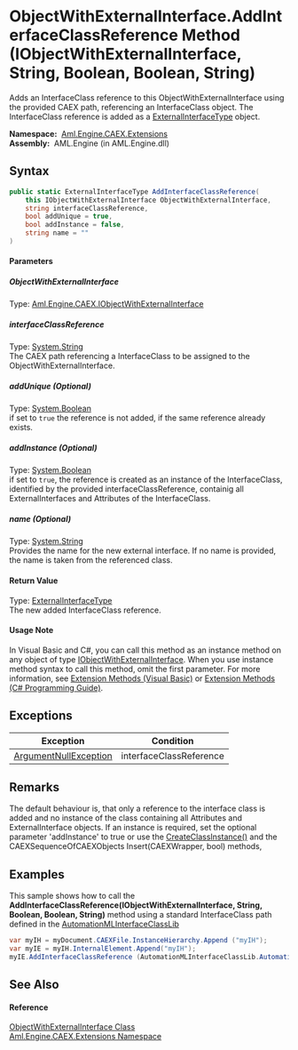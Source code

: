 ObjectWithExternalInterface.AddInterfaceClassReference Method (IObjectWithExternalInterface, String, Boolean, Boolean, String)
==============================================================================================================================
Adds an InterfaceClass reference to this ObjectWithExternalInterface using the provided CAEX path, referencing an InterfaceClass object. The InterfaceClass reference is added as a [ExternalInterfaceType][1] object.

  **Namespace:**  [Aml.Engine.CAEX.Extensions][2]  
  **Assembly:**  AML.Engine (in AML.Engine.dll)

Syntax
------

```csharp
public static ExternalInterfaceType AddInterfaceClassReference(
	this IObjectWithExternalInterface ObjectWithExternalInterface,
	string interfaceClassReference,
	bool addUnique = true,
	bool addInstance = false,
	string name = ""
)
```

#### Parameters

##### *ObjectWithExternalInterface*
Type: [Aml.Engine.CAEX.IObjectWithExternalInterface][3]  


##### *interfaceClassReference*
Type: [System.String][4]  
 The CAEX path referencing a InterfaceClass to be assigned to the ObjectWithExternalInterface.

##### *addUnique* (Optional)
Type: [System.Boolean][5]  
 if set to `true` the reference is not added, if the same reference already exists.

##### *addInstance* (Optional)
Type: [System.Boolean][5]  
 if set to `true`, the reference is created as an instance of the InterfaceClass, identified by the provided interfaceClassReference, containig all ExternalInterfaces and Attributes of the InterfaceClass.

##### *name* (Optional)
Type: [System.String][4]  
Provides the name for the new external interface. If no name is provided, the name is taken from the referenced class.

#### Return Value
Type: [ExternalInterfaceType][1]  
 The new added InterfaceClass reference. 
#### Usage Note
In Visual Basic and C#, you can call this method as an instance method on any object of type [IObjectWithExternalInterface][3]. When you use instance method syntax to call this method, omit the first parameter. For more information, see [Extension Methods (Visual Basic)][6] or [Extension Methods (C# Programming Guide)][7].

Exceptions
----------

Exception                  | Condition               
-------------------------- | ----------------------- 
[ArgumentNullException][8] | interfaceClassReference 


Remarks
-------
 The default behaviour is, that only a reference to the interface class is added and no instance of the class containing all Attributes and ExternalInterface objects. If an instance is required, set the optional parameter 'addInstance' to true or use the [CreateClassInstance()][9] and the CAEXSequenceOfCAEXObjects Insert(CAEXWrapper, bool) methods, 

Examples
--------
 This sample shows how to call the **AddInterfaceClassReference(IObjectWithExternalInterface, String, Boolean, Boolean, String)** method using a standard InterfaceClass path defined in the [AutomationMLInterfaceClassLib][10]
```csharp
var myIH = myDocument.CAEXFile.InstanceHierarchy.Append ("myIH");
var myIE = myIH.InternalElement.Append("myIH");
myIE.AddInterfaceClassReference (AutomationMLInterfaceClassLib.AutomationMLBaseInterface);
```


See Also
--------

#### Reference
[ObjectWithExternalInterface Class][11]  
[Aml.Engine.CAEX.Extensions Namespace][2]  

[1]: ../../Aml.Engine.CAEX/ExternalInterfaceType/README.md
[2]: ../README.md
[3]: ../../Aml.Engine.CAEX/IObjectWithExternalInterface/README.md
[4]: https://docs.microsoft.com/dotnet/api/system.string
[5]: https://docs.microsoft.com/dotnet/api/system.boolean
[6]: https://docs.microsoft.com/dotnet/visual-basic/programming-guide/language-features/procedures/extension-methods
[7]: https://docs.microsoft.com/dotnet/csharp/programming-guide/classes-and-structs/extension-methods
[8]: https://docs.microsoft.com/dotnet/api/system.argumentnullexception
[9]: ../../Aml.Engine.CAEX/InterfaceFamilyType/CreateClassInstance.md
[10]: ../../Aml.Engine.AmlObjects/AutomationMLInterfaceClassLib/README.md
[11]: README.md
[12]: https://www.automationml.org
[13]: ../../icons/logoShade.png